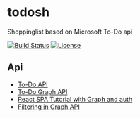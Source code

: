 # todosh
Shoppinglist based on Microsoft To-Do api

[![Build Status](https://api.travis-ci.com/gebeto/todosh.svg?branch=master)](https://travis-ci.org/gebeto/todosh)
[![License](https://img.shields.io/github/license/gebeto/wundershoppinglist)](LICENSE)


## Api
 - [To-Do API](https://docs.microsoft.com/en-us/graph/api/todotasklist-list-tasks?view=graph-rest-beta)
 - [To-Do Graph API](https://docs.microsoft.com/en-us/graph/auth-v2-user#5-use-the-refresh-token-to-get-a-new-access-token)
 - [React SPA Tutorial with Graph and auth](https://docs.microsoft.com/en-us/graph/tutorials/react)
 - [Filtering in Graph API](https://docs.microsoft.com/en-us/graph/query-parameters)

